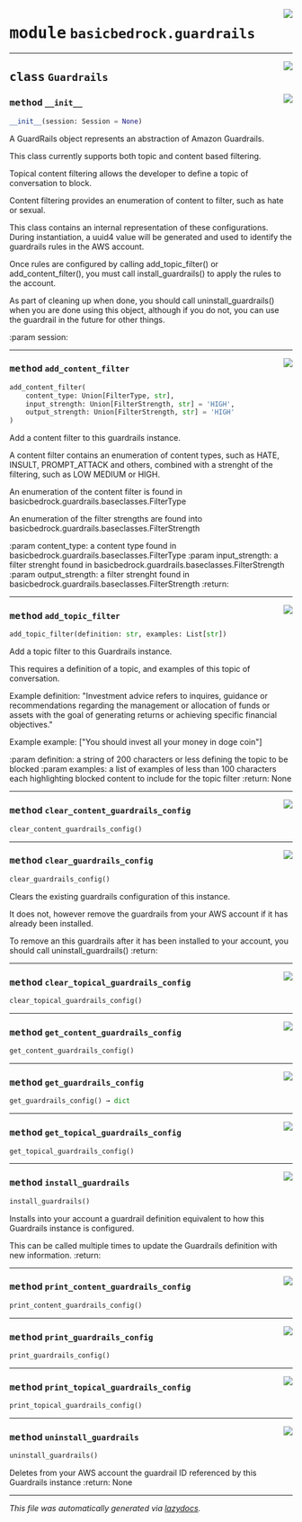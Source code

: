 <!-- markdownlint-disable -->

<a href="https://github.com/cyberitech/BasicBedrock/tree/main/src/basicbedrock/guardrails.py#L0"><img align="right" style="float:right;" src="https://img.shields.io/badge/-source-cccccc?style=flat-square"></a>

# <kbd>module</kbd> `basicbedrock.guardrails`






---

<a href="https://github.com/cyberitech/BasicBedrock/tree/main/src/basicbedrock/guardrails.py#L8"><img align="right" style="float:right;" src="https://img.shields.io/badge/-source-cccccc?style=flat-square"></a>

## <kbd>class</kbd> `Guardrails`




<a href="https://github.com/cyberitech/BasicBedrock/tree/main/src/basicbedrock/guardrails.py#L10"><img align="right" style="float:right;" src="https://img.shields.io/badge/-source-cccccc?style=flat-square"></a>

### <kbd>method</kbd> `__init__`

```python
__init__(session: Session = None)
```

A GuardRails object represents an abstraction of Amazon Guardrails. 

This class currently supports both topic and content based filtering. 

Topical content filtering allows the developer to define a topic of conversation to block. 

Content filtering provides an enumeration of content to filter, such as hate or sexual. 

This class contains an internal representation of these configurations.  During instantiation, a uuid4 value will be generated and used to identify the guardrails rules in the AWS account. 

Once rules are configured by calling add_topic_filter() or add_content_filter(), you must call install_guardrails() to apply the rules to the account. 

As part of cleaning up when done, you should call uninstall_guardrails() when you are done using this object, although if you do not, you can use the guardrail in the future for other things. 

:param session: 




---

<a href="https://github.com/cyberitech/BasicBedrock/tree/main/src/basicbedrock/guardrails.py#L70"><img align="right" style="float:right;" src="https://img.shields.io/badge/-source-cccccc?style=flat-square"></a>

### <kbd>method</kbd> `add_content_filter`

```python
add_content_filter(
    content_type: Union[FilterType, str],
    input_strength: Union[FilterStrength, str] = 'HIGH',
    output_strength: Union[FilterStrength, str] = 'HIGH'
)
```

Add a content filter to this guardrails instance.  

A content filter contains an enumeration of content types, such as HATE, INSULT, PROMPT_ATTACK and others, combined with a strenght of the filtering, such as LOW MEDIUM or HIGH.  

An enumeration of the content filter is found in basicbedrock.guardrails.baseclasses.FilterType  

An enumeration of the filter strengths are found into basicbedrock.guardrails.baseclasses.FilterStrength  

:param content_type: a content type found in basicbedrock.guardrails.baseclasses.FilterType :param input_strength: a filter strenght found in basicbedrock.guardrails.baseclasses.FilterStrength :param output_strength: a filter strenght found in basicbedrock.guardrails.baseclasses.FilterStrength :return: 

---

<a href="https://github.com/cyberitech/BasicBedrock/tree/main/src/basicbedrock/guardrails.py#L35"><img align="right" style="float:right;" src="https://img.shields.io/badge/-source-cccccc?style=flat-square"></a>

### <kbd>method</kbd> `add_topic_filter`

```python
add_topic_filter(definition: str, examples: List[str])
```

Add a topic filter to this Guardrails instance.  

This requires a definition of a topic, and examples of this topic of conversation. 

Example definition: "Investment advice refers to inquires, guidance or recommendations regarding the management or allocation of funds or assets with the goal of generating returns or achieving specific financial objectives." 

Example example: ["You should invest all your money in doge coin"] 

:param definition: a string of 200 characters or less defining the topic to be blocked :param examples: a list of examples of less than 100 characters each highlighting blocked content to include for the topic filter :return: None 

---

<a href="https://github.com/cyberitech/BasicBedrock/tree/main/src/basicbedrock/guardrails.py#L153"><img align="right" style="float:right;" src="https://img.shields.io/badge/-source-cccccc?style=flat-square"></a>

### <kbd>method</kbd> `clear_content_guardrails_config`

```python
clear_content_guardrails_config()
```





---

<a href="https://github.com/cyberitech/BasicBedrock/tree/main/src/basicbedrock/guardrails.py#L138"><img align="right" style="float:right;" src="https://img.shields.io/badge/-source-cccccc?style=flat-square"></a>

### <kbd>method</kbd> `clear_guardrails_config`

```python
clear_guardrails_config()
```

Clears the existing guardrails configuration of this instance. 

It does not, however remove the guardrails from your AWS account if it has already been installed. 

To remove an this guardrails after it has been installed to your account, you should call uninstall_guardrails() :return: 

---

<a href="https://github.com/cyberitech/BasicBedrock/tree/main/src/basicbedrock/guardrails.py#L150"><img align="right" style="float:right;" src="https://img.shields.io/badge/-source-cccccc?style=flat-square"></a>

### <kbd>method</kbd> `clear_topical_guardrails_config`

```python
clear_topical_guardrails_config()
```





---

<a href="https://github.com/cyberitech/BasicBedrock/tree/main/src/basicbedrock/guardrails.py#L168"><img align="right" style="float:right;" src="https://img.shields.io/badge/-source-cccccc?style=flat-square"></a>

### <kbd>method</kbd> `get_content_guardrails_config`

```python
get_content_guardrails_config()
```





---

<a href="https://github.com/cyberitech/BasicBedrock/tree/main/src/basicbedrock/guardrails.py#L156"><img align="right" style="float:right;" src="https://img.shields.io/badge/-source-cccccc?style=flat-square"></a>

### <kbd>method</kbd> `get_guardrails_config`

```python
get_guardrails_config() → dict
```





---

<a href="https://github.com/cyberitech/BasicBedrock/tree/main/src/basicbedrock/guardrails.py#L162"><img align="right" style="float:right;" src="https://img.shields.io/badge/-source-cccccc?style=flat-square"></a>

### <kbd>method</kbd> `get_topical_guardrails_config`

```python
get_topical_guardrails_config()
```





---

<a href="https://github.com/cyberitech/BasicBedrock/tree/main/src/basicbedrock/guardrails.py#L174"><img align="right" style="float:right;" src="https://img.shields.io/badge/-source-cccccc?style=flat-square"></a>

### <kbd>method</kbd> `install_guardrails`

```python
install_guardrails()
```

Installs into your account a guardrail definition equivalent to how this Guardrails instance is configured.  

This can be called multiple times to update the Guardrails definition with new information. :return: 

---

<a href="https://github.com/cyberitech/BasicBedrock/tree/main/src/basicbedrock/guardrails.py#L171"><img align="right" style="float:right;" src="https://img.shields.io/badge/-source-cccccc?style=flat-square"></a>

### <kbd>method</kbd> `print_content_guardrails_config`

```python
print_content_guardrails_config()
```





---

<a href="https://github.com/cyberitech/BasicBedrock/tree/main/src/basicbedrock/guardrails.py#L159"><img align="right" style="float:right;" src="https://img.shields.io/badge/-source-cccccc?style=flat-square"></a>

### <kbd>method</kbd> `print_guardrails_config`

```python
print_guardrails_config()
```





---

<a href="https://github.com/cyberitech/BasicBedrock/tree/main/src/basicbedrock/guardrails.py#L165"><img align="right" style="float:right;" src="https://img.shields.io/badge/-source-cccccc?style=flat-square"></a>

### <kbd>method</kbd> `print_topical_guardrails_config`

```python
print_topical_guardrails_config()
```





---

<a href="https://github.com/cyberitech/BasicBedrock/tree/main/src/basicbedrock/guardrails.py#L193"><img align="right" style="float:right;" src="https://img.shields.io/badge/-source-cccccc?style=flat-square"></a>

### <kbd>method</kbd> `uninstall_guardrails`

```python
uninstall_guardrails()
```

Deletes from your AWS account the guardrail ID referenced by this Guardrails instance :return:  None 




---

_This file was automatically generated via [lazydocs](https://github.com/ml-tooling/lazydocs)._
